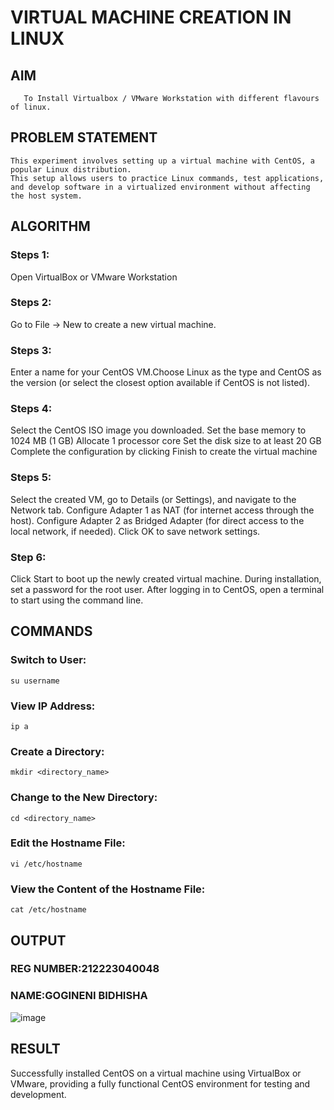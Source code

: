  # VIRTUAL MACHINE CREATION IN LINUX
  ## AIM
       To Install Virtualbox / VMware Workstation with different flavours of linux.
## PROBLEM STATEMENT
    This experiment involves setting up a virtual machine with CentOS, a popular Linux distribution.
    This setup allows users to practice Linux commands, test applications, and develop software in a virtualized environment without affecting the host system.

## ALGORITHM
 ### Steps 1:
 Open VirtualBox or VMware Workstation
 ### Steps 2:
 Go to File -> New to create a new virtual machine.
 ### Steps 3:
 Enter a name for your CentOS VM.Choose Linux as the type and CentOS as the version (or select the closest option available if CentOS is not listed).
 ### Steps 4:
 Select the CentOS ISO image you downloaded.
 Set the base memory to 1024 MB (1 GB)
 Allocate 1 processor core
 Set the disk size to at least 20 GB
 Complete the configuration by clicking Finish to create the virtual machine
 ### Steps 5:
 Select the created VM, go to Details (or Settings), and navigate to the Network tab.
 Configure Adapter 1 as NAT (for internet access through the host).
 Configure Adapter 2 as Bridged Adapter (for direct access to the local network, if needed).
 Click OK to save network settings.
 ### Step 6:
 Click Start to boot up the newly created virtual machine.
During installation, set a password for the root user.
After logging in to CentOS, open a terminal to start using the command line.
## COMMANDS
### Switch to User:
```su username```
### View IP Address:
```ip a```
### Create a Directory:
```mkdir <directory_name>```
### Change to the New Directory:
```cd <directory_name>```
### Edit the Hostname File:
```vi /etc/hostname```
### View the Content of the Hostname File:
```cat /etc/hostname```
## OUTPUT

### REG NUMBER:212223040048
### NAME:GOGINENI BIDHISHA
 ![image](https://github.com/user-attachments/assets/c06c90d8-3bee-466a-b2f0-97a5e00c5c41)

## RESULT
 
Successfully installed CentOS on a virtual machine using VirtualBox or VMware, providing a fully functional CentOS environment for testing and development.
  


